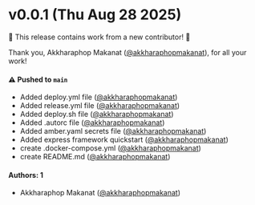 # v0.0.1 (Thu Aug 28 2025)

:tada: This release contains work from a new contributor! :tada:

Thank you, Akkharaphop Makanat ([@akkharaphopmakanat](https://github.com/akkharaphopmakanat)), for all your work!

#### ⚠️ Pushed to `main`

- Added deploy.yml file ([@akkharaphopmakanat](https://github.com/akkharaphopmakanat))
- Added release.yml file ([@akkharaphopmakanat](https://github.com/akkharaphopmakanat))
- Added deploy.sh file ([@akkharaphopmakanat](https://github.com/akkharaphopmakanat))
- Added .autorc file ([@akkharaphopmakanat](https://github.com/akkharaphopmakanat))
- Added amber.yaml secrets file ([@akkharaphopmakanat](https://github.com/akkharaphopmakanat))
- Added express framework quickstart ([@akkharaphopmakanat](https://github.com/akkharaphopmakanat))
- create .docker-compose.yml ([@akkharaphopmakanat](https://github.com/akkharaphopmakanat))
- create README.md ([@akkharaphopmakanat](https://github.com/akkharaphopmakanat))

#### Authors: 1

- Akkharaphop Makanat ([@akkharaphopmakanat](https://github.com/akkharaphopmakanat))
